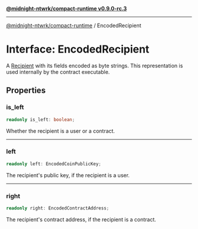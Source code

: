 [**@midnight-ntwrk/compact-runtime v0.9.0-rc.3**](../README.md)

***

[@midnight-ntwrk/compact-runtime](../globals.md) / EncodedRecipient

# Interface: EncodedRecipient

A [Recipient](Recipient.md) with its fields encoded as byte strings. This representation is used internally by the contract executable.

## Properties

### is\_left

```ts
readonly is_left: boolean;
```

Whether the recipient is a user or a contract.

***

### left

```ts
readonly left: EncodedCoinPublicKey;
```

The recipient's public key, if the recipient is a user.

***

### right

```ts
readonly right: EncodedContractAddress;
```

The recipient's contract address, if the recipient is a contract.
